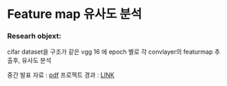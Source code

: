 # Feature map 유사도 분석

### Researh objext:

cifar dataset을 구조가 같은 vgg 16 에 epoch 별로 각 convlayer의 featurmap 추출후, 유사도 분석

중간 발표 자료 : [pdf](https://drive.google.com/file/d/1rLzx5ajpL8565FoQKnTeG7IQVRJCzzMN/view?usp=sharing)
프로젝트 경과 : [LINK](https://gaussian-goodman.tistory.com/74)
